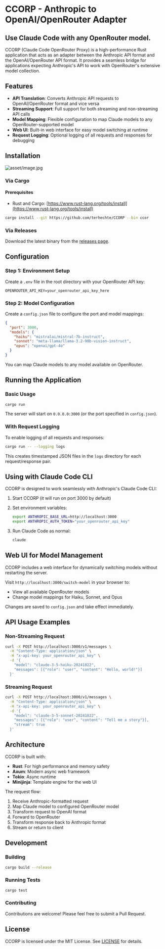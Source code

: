 # CCORP - Anthropic to OpenAI/OpenRouter Adapter

## Use Claude Code with any OpenRouter model.

CCORP (Claude Code OpenRouter Proxy) is a high-performance Rust application that acts as an adapter between the Anthropic API format and the OpenAI/OpenRouter API format. It provides a seamless bridge for applications expecting Anthropic's API to work with OpenRouter's extensive model collection.

## Features

- **API Translation**: Converts Anthropic API requests to OpenAI/OpenRouter format and vice versa
- **Streaming Support**: Full support for both streaming and non-streaming API calls
- **Model Mapping**: Flexible configuration to map Claude models to any OpenRouter-supported model
- **Web UI**: Built-in web interface for easy model switching at runtime
- **Request Logging**: Optional logging of all requests and responses for debugging

## Installation

![asset/image.jpg](assets/image.jpg)

### Via Cargo

#### Prerequisites
- Rust and Cargo: [https://www.rust-lang.org/tools/install](https://www.rust-lang.org/tools/install)

```bash
cargo install --git https://github.com/terhechte/CCORP --bin ccor
```

### Via Releases

Download the latest binary from the [releases page](https://github.com/terhechte/CCORP/releases).

## Configuration

### Step 1: Environment Setup

Create a `.env` file in the root directory with your OpenRouter API key:

```env
OPENROUTER_API_KEY=your_openrouter_api_key_here
```

### Step 2: Model Configuration

Create a `config.json` file to configure the port and model mappings:

```json
{
  "port": 3000,
  "models": {
    "haiku": "mistralai/mistral-7b-instruct",
    "sonnet": "meta-llama/llama-3.2-90b-vision-instruct",
    "opus": "openai/gpt-4o"
  }
}
```

You can map Claude models to any model available on OpenRouter.

## Running the Application

### Basic Usage

```bash
cargo run
```

The server will start on `0.0.0.0:3000` (or the port specified in `config.json`).

### With Request Logging

To enable logging of all requests and responses:

```bash
cargo run -- --logging logs
```

This creates timestamped JSON files in the `logs` directory for each request/response pair.

## Using with Claude Code CLI

CCORP is designed to work seamlessly with Anthropic's Claude Code CLI:

1. Start CCORP (it will run on port 3000 by default)
2. Set environment variables:

   ```bash
   export ANTHROPIC_BASE_URL=http://localhost:3000
   export ANTHROPIC_AUTH_TOKEN="your_openrouter_api_key"
   ```

3. Run Claude Code as normal:

   ```bash
   claude
   ```

## Web UI for Model Management

CCORP includes a web interface for dynamically switching models without restarting the server.

Visit `http://localhost:3000/switch-model` in your browser to:
- View all available OpenRouter models
- Change model mappings for Haiku, Sonnet, and Opus

Changes are saved to `config.json` and take effect immediately.

## API Usage Examples

### Non-Streaming Request

```bash
curl -X POST http://localhost:3000/v1/messages \
  -H "Content-Type: application/json" \
  -H "x-api-key: your_openrouter_api_key" \
  -d '{
    "model": "claude-3-5-haiku-20241022",
    "messages": [{"role": "user", "content": "Hello, world!"}]
  }'
```

### Streaming Request

```bash
curl -X POST http://localhost:3000/v1/messages \
  -H "Content-Type: application/json" \
  -H "x-api-key: your_openrouter_api_key" \
  -d '{
    "model": "claude-3-5-sonnet-20241022",
    "messages": [{"role": "user", "content": "Tell me a story"}],
    "stream": true
  }'
```

## Architecture

CCORP is built with:
- **Rust**: For high performance and memory safety
- **Axum**: Modern async web framework
- **Tokio**: Async runtime
- **Minijinja**: Template engine for the web UI

The request flow:
1. Receive Anthropic-formatted request
2. Map Claude model to configured OpenRouter model
3. Transform request to OpenAI format
4. Forward to OpenRouter
5. Transform response back to Anthropic format
6. Stream or return to client

## Development

### Building

```bash
cargo build --release
```

### Running Tests

```bash
cargo test
```

### Contributing

Contributions are welcome! Please feel free to submit a Pull Request.

## License

CCORP is licensed under the MIT License. See [LICENSE](LICENSE) for details.
